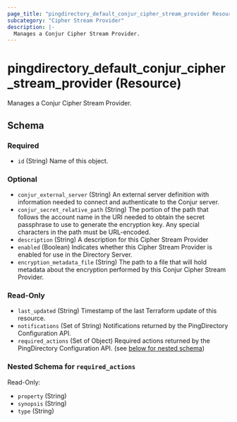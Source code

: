 ```yaml
---
page_title: "pingdirectory_default_conjur_cipher_stream_provider Resource - terraform-provider-pingdirectory"
subcategory: "Cipher Stream Provider"
description: |-
  Manages a Conjur Cipher Stream Provider.
---
```


# pingdirectory_default_conjur_cipher_stream_provider (Resource)

Manages a Conjur Cipher Stream Provider.



<!-- schema generated by tfplugindocs -->
## Schema

### Required

- `id` (String) Name of this object.

### Optional

- `conjur_external_server` (String) An external server definition with information needed to connect and authenticate to the Conjur server.
- `conjur_secret_relative_path` (String) The portion of the path that follows the account name in the URI needed to obtain the secret passphrase to use to generate the encryption key. Any special characters in the path must be URL-encoded.
- `description` (String) A description for this Cipher Stream Provider
- `enabled` (Boolean) Indicates whether this Cipher Stream Provider is enabled for use in the Directory Server.
- `encryption_metadata_file` (String) The path to a file that will hold metadata about the encryption performed by this Conjur Cipher Stream Provider.

### Read-Only

- `last_updated` (String) Timestamp of the last Terraform update of this resource.
- `notifications` (Set of String) Notifications returned by the PingDirectory Configuration API.
- `required_actions` (Set of Object) Required actions returned by the PingDirectory Configuration API. (see [below for nested schema](#nestedatt--required_actions))

<a id="nestedatt--required_actions"></a>
### Nested Schema for `required_actions`

Read-Only:

- `property` (String)
- `synopsis` (String)
- `type` (String)



